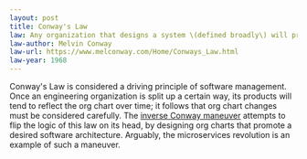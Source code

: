 ```yaml
---
layout: post
title: Conway's Law
law: Any organization that designs a system \(defined broadly\) will produce a design whose structure is a copy of the organization's communication structure.
law-author: Melvin Conway
law-url: https://www.melconway.com/Home/Conways_Law.html
law-year: 1968
---
```


Conway's Law is considered a driving principle of software management. Once an engineering organization is split up a certain way, its products will tend to reflect the org chart over time; it follows that org chart changes must be considered carefully. The [inverse Conway maneuver](https://www.thoughtworks.com/radar/techniques/inverse-conway-maneuver) attempts to flip the logic of this law on its head, by designing org charts that promote a desired software architecture. Arguably, the microservices revolution is an example of such a maneuver.